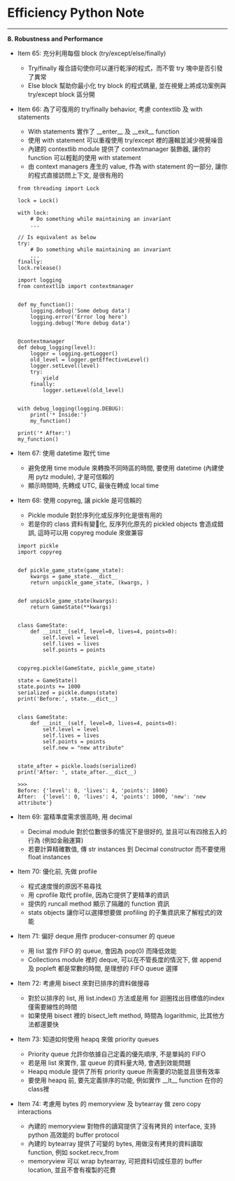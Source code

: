 # Efficiency Python Note
<hr>

**8. Robustness and Performance**

- Item 65: 充分利用每個 block (try/except/else/finally)
    * Try/finally 複合語句使你可以運行乾淨的程式，而不管 try 塊中是否引發了異常
    * Else block 幫助你最小化 try block 的程式碼量, 並在視覺上將成功案例與 try/except block 區分開

- Item 66: 為了可復用的 try/finally behavior, 考慮 contextlib 及 with statements
    * With statements 實作了 \_\_enter\_\_ 及 \_\_exit\_\_ function
    * 使用 with statement 可以重複使用 try/except 裡的邏輯並減少視覺噪音
    * 內建的 contextlib module 提供了 contextmanager 裝飾器, 讓你的 function 可以輕鬆的使用 with statement
    * 由 context managers 產生的 value, 作為 with statement 的一部分, 讓你的程式直接訪問上下文, 是很有用的
    ```
    from threading import Lock

    lock = Lock()

    with lock:
        # Do something while maintaining an invariant
        ...

    // Is equivalent as below
    try:
        # Do something while maintaining an invariant
        ...
    finally:
    lock.release()
    ```
    ```
    import logging
    from contextlib import contextmanager


    def my_function():
        logging.debug('Some debug data')
        logging.error('Error log here')
        logging.debug('More debug data')


    @contextmanager
    def debug_logging(level):
        logger = logging.getLogger()
        old_level = logger.getEffectiveLevel()
        logger.setLevel(level)
        try:
            yield
        finally:
            logger.setLevel(old_level)


    with debug_logging(logging.DEBUG):
        print('* Inside:')
        my_function()

    print('* After:')
    my_function()
    ```

- Item 67: 使用 datetime 取代 time
    * 避免使用 time module 來轉換不同時區的時間, 要使用 datetime (內建使用 pytz module), 才是可信賴的
    * 顯示時間時, 先轉成 UTC, 最後在轉成 local time

- Item 68: 使用 copyreg, 讓 pickle 是可信賴的
    * Pickle module 對於序列化或反序列化是很有用的
    * 若是你的 class 資料有變化, 反序列化原先的 pickled objects 會造成錯誤, 這時可以用 copyreg module 來做兼容
    ```
    import pickle
    import copyreg


    def pickle_game_state(game_state):
        kwargs = game_state.__dict__
        return unpickle_game_state, (kwargs, )


    def unpickle_game_state(kwargs):
        return GameState(**kwargs)


    class GameState:
        def __init__(self, level=0, lives=4, points=0):
            self.level = level
            self.lives = lives
            self.points = points


    copyreg.pickle(GameState, pickle_game_state)

    state = GameState()
    state.points += 1000
    serialized = pickle.dumps(state)
    print('Before:', state.__dict__)


    class GameState:
        def __init__(self, level=0, lives=4, points=0):
            self.level = level
            self.lives = lives
            self.points = points
            self.new = "new attribute"


    state_after = pickle.loads(serialized)
    print('After: ', state_after.__dict__)

    >>>
    Before: {'level': 0, 'lives': 4, 'points': 1000}
    After:  {'level': 0, 'lives': 4, 'points': 1000, 'new': 'new attribute'}
    ```

- Item 69: 當精準度需求很高時, 用 decimal
    * Decimal module 對於位數很多的情況下是很好的, 並且可以有四捨五入的行為 (例如金融運算)
    * 若要計算精確數值, 傳 str instances 到 Decimal constructor 而不要使用 float instances

- Item 70: 優化前, 先做 profile
    * 程式速度慢的原因不易尋找
    * 用 cprofile 取代 profile, 因為它提供了更精準的資訊
    * 提供的 runcall method 顯示了隔離的 function 資訊
    * stats objects 讓你可以選擇想要做 profiling 的子集資訊來了解程式的效能

- Item 71: 偏好 deque 用作 producer-consumer 的 queue
    * 用 list 當作 FIFO 的 queue, 會因為 pop(0) 而降低效能
    * Collections module 裡的 deque, 可以在不管長度的情況下, 做 append 及 popleft 都是常數的時間, 是理想的 FIFO queue 選擇

- Item 72: 考慮用 bisect 來對已排序的資料做搜尋
    * 對於以排序的 list, 用 list.index() 方法或是用 for 迴圈找出目標值的index 僅需要線性的時間
    * 如果使用 bisect 裡的 bisect_left method, 時間為 logarithmic, 比其他方法都還要快

- Item 73: 知道如何使用 heapq 來做 priority queues
    * Priority queue 允許你依據自己定義的優先順序, 不是單純的 FIFO
    * 若是用 list 來實作, 當 queue 的資料量大時, 會遇到效能問題
    * Heapq module 提供了所有 priority queue 所需要的功能並且很有效率
    * 要使用 heapq 前, 要先定義排序的功能, 例如實作 \_\_lt\_\_ function 在你的 class裡

- Item 74: 考慮用 bytes 的 memoryview 及 bytearray 做 zero copy interactions
    * 內建的 memoryview 對物件的讀寫提供了沒有拷貝的 interface, 支持 python 高效能的 buffer protocol
    * 內建的 bytearray 提供了可變的 bytes, 用做沒有拷貝的資料讀取 function, 例如 socket.recv_from
    * memoryview 可以 wrap bytearray, 可把資料切成任意的 buffer location, 並且不會有複製的花費
